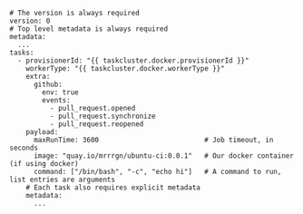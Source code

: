     # The version is always required
    version: 0
    # Top level metadata is always required
    metadata:
      ...
    tasks:
      - provisionerId: "{{ taskcluster.docker.provisionerId }}"
        workerType: "{{ taskcluster.docker.workerType }}"
        extra:
          github:
            env: true
            events:
              - pull_request.opened
              - pull_request.synchronize
              - pull_request.reopened
        payload:
          maxRunTime: 3600                          # Job timeout, in seconds
          image: "quay.io/mrrrgn/ubuntu-ci:0.0.1"   # Our docker container (if using docker)
          command: ["/bin/bash", "-c", "echo hi"]   # A command to run, list entries are arguments
        # Each task also requires explicit metadata
        metadata:
          ...
